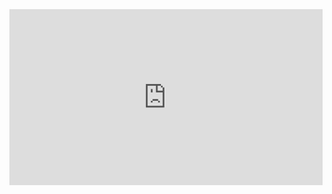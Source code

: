 <iframe width="560" height="315" src="https://www.youtube.com/embed/8QdDlNOMCgA" title="YouTube video player" frameborder="0" allow="accelerometer; autoplay; clipboard-write; encrypted-media; gyroscope; picture-in-picture; web-share" allowfullscreen></iframe>